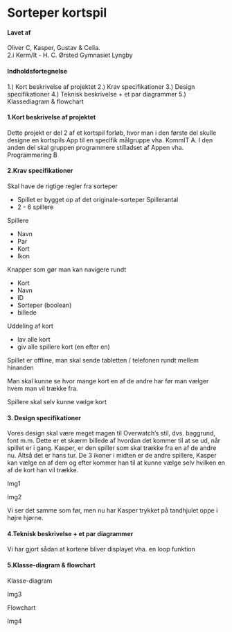 # Sorteper kortspil


#### Lavet af 
Oliver C, Kasper, Gustav & Celia.<br>
2.i Kerm/It - H. C. Ørsted Gymnasiet Lyngby

#### Indholdsfortegnelse
1.) Kort beskrivelse af projektet
2.) Krav specifikationer
3.) Design specifikationer
4.) Teknisk beskrivelse + et par diagrammer
5.) Klassediagram & flowchart

#### 1.Kort beskrivelse af projektet
Dette projekt er del 2 af et kortspil forløb, hvor man i den første del skulle designe en kortspils App til en specifik målgruppe vha. KommIT A. I den anden del skal gruppen programmere stilladset af Appen vha. Programmering B

#### 2.Krav specifikationer

Skal have de rigtige regler fra sorteper
- Spillet er bygget op af det originale-sorteper
Spillerantal
- 2 - 6 spillere

Spillere
- Navn
- Par
- Kort
- Ikon

Knapper som gør man kan navigere rundt
- Kort
- Navn
- ID
- Sorteper (boolean)
- billede

Uddeling af kort
- lav alle kort
- giv alle spillere kort (en efter en)

Spillet er offline, man skal sende tabletten / telefonen rundt mellem hinanden

Man skal kunne se hvor mange kort en af de andre har før man vælger hvem man vil trække fra.

Spillere skal selv kunne vælge kort

#### 3. Design specifikationer
Vores design skal være meget magen til Overwatch’s stil, dvs. baggrund, font m.m.
Dette er et skærm billede af hvordan det kommer til at se ud, når spillet er i gang. Kasper, er den spiller som skal trække fra en af de andre nu. Altså det er hans tur.
De 3 ikoner i midten er de andre  spillere, Kasper kan vælge en af dem og efter kommer han til at kunne vælge selv hvilken en af de kort han vil trække.

Img1

Img2

Vi ser det samme som før, men nu har Kasper trykket på tandhjulet oppe i højre hjørne.

#### 4.Teknisk beskrivelse + et par diagrammer
Vi har gjort sådan at kortene bliver displayet vha. en loop funktion 

#### 5.Klasse-diagram & flowchart
Klasse-diagram

Img3

Flowchart

Img4



